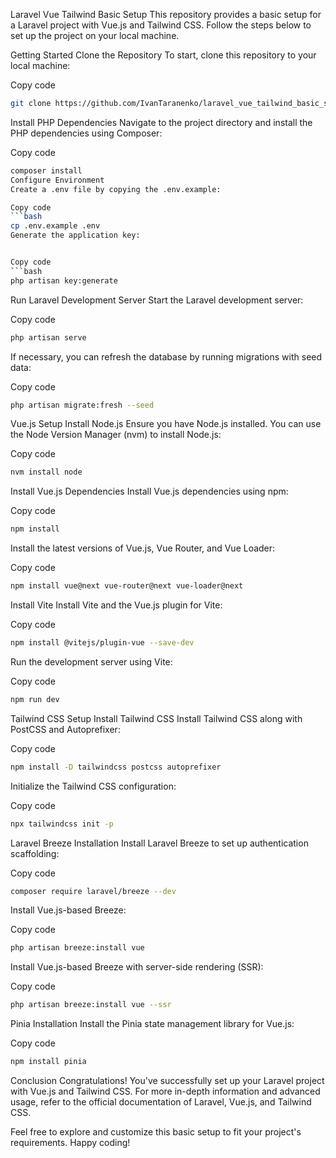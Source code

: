 Laravel Vue Tailwind Basic Setup
This repository provides a basic setup for a Laravel project with Vue.js and Tailwind CSS. Follow the steps below to set
up the project on your local machine.

Getting Started
Clone the Repository
To start, clone this repository to your local machine:

Copy code

```bash
git clone https://github.com/IvanTaranenko/laravel_vue_tailwind_basic_setup.git
```

Install PHP Dependencies
Navigate to the project directory and install the PHP dependencies using Composer:

Copy code

```bash
composer install
Configure Environment
Create a .env file by copying the .env.example:

Copy code
```bash
cp .env.example .env
Generate the application key:


Copy code
```bash
php artisan key:generate
```

Run Laravel Development Server
Start the Laravel development server:

Copy code

```bash
php artisan serve
```

If necessary, you can refresh the database by running migrations with seed data:

Copy code

```bash
php artisan migrate:fresh --seed
```

Vue.js Setup
Install Node.js
Ensure you have Node.js installed. You can use the Node Version Manager (nvm) to install Node.js:

Copy code

```bash
nvm install node
```

Install Vue.js Dependencies
Install Vue.js dependencies using npm:

Copy code

```bash
npm install
```

Install the latest versions of Vue.js, Vue Router, and Vue Loader:

Copy code

```bash
npm install vue@next vue-router@next vue-loader@next
```

Install Vite
Install Vite and the Vue.js plugin for Vite:

Copy code

```bash
npm install @vitejs/plugin-vue --save-dev
```

Run the development server using Vite:

Copy code

```bash
npm run dev
```

Tailwind CSS Setup
Install Tailwind CSS
Install Tailwind CSS along with PostCSS and Autoprefixer:

Copy code

```bash
npm install -D tailwindcss postcss autoprefixer
```

Initialize the Tailwind CSS configuration:

Copy code

```bash
npx tailwindcss init -p
```

Laravel Breeze Installation
Install Laravel Breeze to set up authentication scaffolding:

Copy code

```bash
composer require laravel/breeze --dev
```

Install Vue.js-based Breeze:

Copy code

```bash
php artisan breeze:install vue
```

Install Vue.js-based Breeze with server-side rendering (SSR):

Copy code

```bash
php artisan breeze:install vue --ssr
```

Pinia Installation
Install the Pinia state management library for Vue.js:

Copy code

```bash
npm install pinia
```

Conclusion
Congratulations! You've successfully set up your Laravel project with Vue.js and Tailwind CSS. For more in-depth
information and advanced usage, refer to the official documentation of Laravel, Vue.js, and Tailwind CSS.

Feel free to explore and customize this basic setup to fit your project's requirements. Happy coding!
